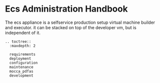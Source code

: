 # Ecs Administration Handbook

The ecs appliance is a selfservice production setup virtual machine builder and executor.
it can be stacked on top of the developer vm, but is independent of it.


```eval_rst
.. toctree::
  :maxdepth: 2

  requirements
  deployment
  configuration
  maintenance
  mocca_pdfas
  development

```
